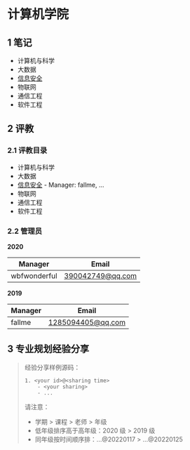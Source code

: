 # 计算机学院

## 1 笔记

- 计算机与科学
- 大数据
- [信息安全](./security/README.md)
- 物联网
- 通信工程
- 软件工程

## 2 评教

### 2.1 评教目录

- 计算机与科学
- 大数据
- [信息安全](../../evaluation/cse/security/README.md) - Manager: fallme, ...
- 物联网
- 通信工程
- 软件工程

### 2.2 管理员

**2020**

| Manager      | Email            |
| ------------ | ---------------- |
| wbfwonderful | 390042749@qq.com |

**2019**

| Manager | Email             |
| ------- | ----------------- |
| fallme  | 1285094405@qq.com |

## 3 专业规划经验分享

> 经验分享样例源码：
>
> ```
> 1. <your id>@<sharing time>
>     - <your sharing>
>     - ...
> ```
> 请注意：
> - 学期 > 课程 > 老师 > 年级
> - 低年级排序高于高年级：2020 级 > 2019 级
> - 同年级按时间顺序排：...@20220117 > ...@20220125
